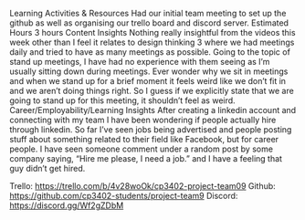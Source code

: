 Learning Activities & Resources
Had our initial team meeting to set up the github as well as organising our trello board and discord server. 
Estimated Hours
3 hours
Content Insights
Nothing really insightful from the videos this week other than I feel it relates to design thinking 3 where we had meetings daily and tried to have as many meetings as possible. Going to the topic of stand up meetings, I have had no experience with them seeing as I’m usually sitting down during meetings. Ever wonder why we sit in meetings and when we stand up for a brief moment it feels weird like we don’t fit in and we aren’t doing things right. So I guess if we explicitly state that we are going to stand up for this meeting, it shouldn’t feel as weird.
Career/Employability/Learning Insights
After creating a linkedin account and connecting with my team I have been wondering if people actually hire through linkedin. So far I’ve seen jobs being advertised and people posting stuff about something related to their field like Facebook, but for career people. I have seen someone comment under a random post by some company saying, “Hire me please, I need a job.” and I have a feeling that guy didn’t get hired. 


Trello: https://trello.com/b/4v28woOk/cp3402-project-team09
Github: https://github.com/cp3402-students/project-team9
Discord: https://discord.gg/Wf2gZDbM
